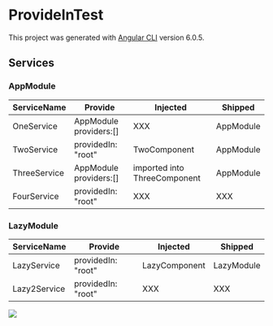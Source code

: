 # ProvideInTest

This project was generated with [Angular CLI](https://github.com/angular/angular-cli) version 6.0.5.

## Services

### AppModule

| ServiceName  | Provide                | Injected                     | Shipped   |
| ------------ | ---------------------- | ---------------------------- | --------- |
| OneService   | AppModule providers:[] | XXX                          | AppModule |
| TwoService   | providedIn: "root"     | TwoComponent                 | AppModule |
| ThreeService | AppModule providers:[] | imported into ThreeComponent | AppModule |
| FourService  | providedIn: "root"     | XXX                          | XXX       |

### LazyModule

| ServiceName  | Provide            | Injected      | Shipped    |
| ------------ | ------------------ | ------------- | ---------- |
| LazyService  | providedIn: "root" | LazyComponent | LazyModule |
| Lazy2Service | providedIn: "root" | XXX           | XXX        |

<img src="https://pbs.twimg.com/media/DfoYIDkX4AABx54.jpg:large">
